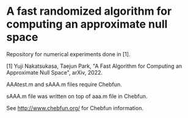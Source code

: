 # A fast randomized algorithm for computing an approximate null space
Repository for numerical experiments done in [1].

[1] Yuji Nakatsukasa, Taejun Park, "A Fast Algorithm for Computing an Approximate Null Space", arXiv, 2022.

AAAtest.m and sAAA.m files require Chebfun.

sAAA.m file was written on top of aaa.m file in Chebfun.

See http://www.chebfun.org/ for Chebfun information.
